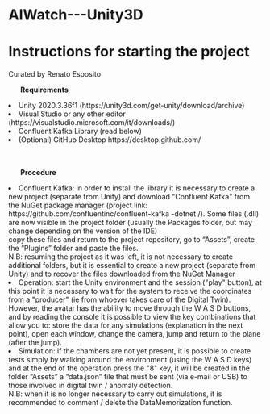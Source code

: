 # AIWatch---Unity3D

<h1>Instructions for starting the project</h1>
Curated by Renato Esposito <br>
<ul><strong>Requirements</strong> </ul> 
  <li>Unity 2020.3.36f1 (https://unity3d.com/get-unity/download/archive)</li>
  <li>Visual Studio or any other editor (https://visualstudio.microsoft.com/it/downloads/)</li>
  <li>Confluent Kafka Library (read below)</li>
  <li>(Optional) GitHub Desktop https://desktop.github.com/</li>
<br><br>

<ul><strong>Procedure</strong> </ul>
  <li>Confluent Kafka: in order to install the library it is necessary to create a new project (separate from Unity) and download "Confluent.Kafka" from the NuGet package manager (project link: https://github.com/confluentinc/confluent-kafka -dotnet /). Some files (.dll) are now visible in the project folder (usually the Packages folder, but may change depending on the version of the IDE) <br>
  copy these files and return to the project repository, go to
  “Assets”, create the “Plugins” folder and paste the files.<br>
  N.B: resuming the project as it was left, it is not necessary to create additional folders, but it is essential to create a new project (separate from Unity) and to recover the files downloaded from the NuGet Manager</li>
  <li>Operation: start the Unity environment and the session ("play" button), at this point it is necessary to wait for the system to receive the coordinates from a "producer" (ie from whoever takes care of the Digital Twin).</li>
  However, the avatar has the ability to move through the W A S D buttons, and by reading the console it is possible to view the key combinations that allow you to:
  store the data for any simulations (explanation in the next point), open each window, change the camera, jump and return to the plane (after the jump).
  <li>Simulation: if the chambers are not yet present, it is possible to create tests simply by walking around the environment (using the W A S D keys) and at the end of the operation press the "8" key, it will be created in the folder “Assets” a “data.json” file that must be sent (via e-mail or USB) to those involved in digital twin / anomaly detection. </li>
N.B: when it is no longer necessary to carry out simulations, it is recommended to comment / delete the DataMemorization function.
